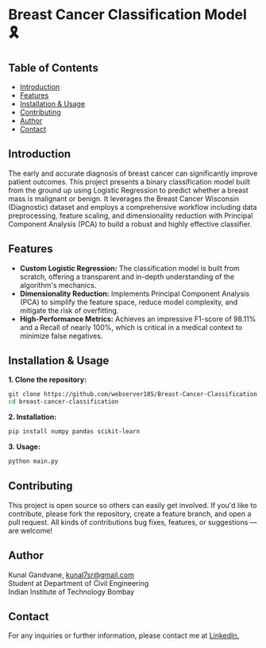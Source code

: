 # Breast Cancer Classification Model 🎗️

## Table of Contents
- [Introduction](#introduction)
- [Features](#features)
- [Installation & Usage](#installation--usage)
- [Contributing](#contributing)
- [Author](#author)
- [Contact](#contact)

## Introduction
The early and accurate diagnosis of breast cancer can significantly improve patient outcomes. This project presents a binary classification model built from the ground up using Logistic Regression to predict whether a breast mass is malignant or benign. It leverages the Breast Cancer Wisconsin (Diagnostic) dataset and employs a comprehensive workflow including data preprocessing, feature scaling, and dimensionality reduction with Principal Component Analysis (PCA) to build a robust and highly effective classifier.

## Features  
- **Custom Logistic Regression:** The classification model is built from scratch, offering a transparent and in-depth understanding of the algorithm's mechanics.
- **Dimensionality Reduction:** Implements Principal Component Analysis (PCA) to simplify the feature space, reduce model complexity, and mitigate the risk of overfitting.
- **High-Performance Metrics:** Achieves an impressive F1-score of 98.11% and a Recall of nearly 100%, which is critical in a medical context to minimize false negatives.

## Installation & Usage
**1. Clone the repository:**
```bash
git clone https://github.com/webserver105/Breast-Cancer-Classification
cd breast-cancer-classification
```
**2. Installation:**
```bash
pip install numpy pandas scikit-learn
```

**3. Usage:**
```bash
python main.py
```

## Contributing
This project is open source so others can easily get involved. If you'd like to contribute, please fork the repository, create a feature branch, and open a pull request. All kinds of contributions bug fixes, features, or suggestions — are welcome!

## Author
Kunal Gandvane, kunal7sr@gmail.com\
Student at Department of Civil Engineering\
Indian Institute of Technology Bombay

## Contact
For any inquiries or further information, please contact me at [LinkedIn.](https://www.linkedin.com/in/kunal-gandvane-b28062346/)
